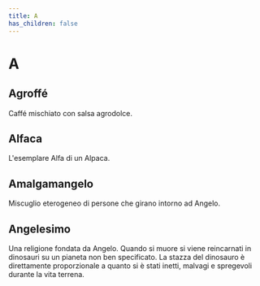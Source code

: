 ```yaml
---
title: A
has_children: false
---
```

# A

## Agroffé
Caffé mischiato con salsa agrodolce.

## Alfaca
L'esemplare Alfa di un Alpaca.

## Amalgamangelo
Miscuglio eterogeneo di persone che girano intorno ad Angelo.

## Angelesimo
Una religione fondata da Angelo. Quando si muore si viene reincarnati in dinosauri su un pianeta non ben specificato. La stazza del dinosauro è direttamente proporzionale a quanto si è stati inetti, malvagi e spregevoli durante la vita terrena.
